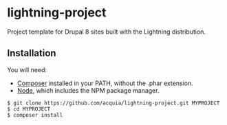 # lightning-project
Project template for Drupal 8 sites built with the Lightning distribution.

## Installation

You will need:

* [Composer](https://getcomposer.org) installed in your PATH, without the .phar extension.
*  [Node](https://nodejs.org), which includes the NPM package manager.

```
$ git clone https://github.com/acquia/lightning-project.git MYPROJECT
$ cd MYPROJECT
$ composer install
```

